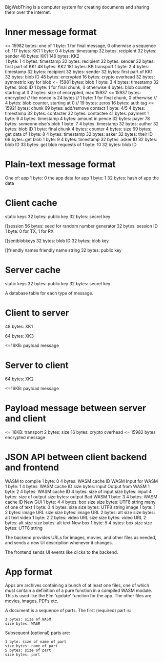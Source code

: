 BigWebThing is a computer system for creating documents and sharing them over the internet.

# Inner message format

<= 15982 bytes: one of
    1 byte: 1 for final message, 0 otherwise
    a sequence of:
        117 bytes: KK1
            1 byte: 0
            4 bytes: timestamp
            32 bytes: recipient
            32 bytes: sender
            48 bytes: KK1
        149 bytes: KK2    
            1 byte: 1
            4 bytes: timestamp
            32 bytes: recipient
            32 bytes: sender
            32 bytes: first part of KK1
            48 bytes: KK2
        181 bytes: KK transport
            1 byte: 2
            4 bytes: timestamp
            32 bytes: recipient
            32 bytes: sender
            32 bytes: first part of KK1
            32 bytes: blob ID
            48 bytes: encrypted
                16 bytes: crypto overhead
                32 bytes: symmetric key for blob
        <= 15981 bytes: blob
            1 byte: 3
            4 bytes: timestamp
            32 bytes: blob ID
            1 byte: 1 for final chunk, 0 otherwise
            4 bytes: blob counter, starting at 0
            2 bytes: size of encrypted, max 15937
            <= 15937 bytes: encrypted
                // the nonce is 24 bytes
                //      1 byte: 1 for final chunk, 0 otherwise
                //      4 bytes: blob counter, starting at 0
                //      19 bytes: zeros
                16 bytes: auth tag
                <= 15921 bytes: chunk
        69 bytes: add/remove contact
            1 byte: 4/5 
            4 bytes: timestamp
            32 bytes: contacter
            32 bytes: contactee
        41 bytes: payment
            1 byte: 6
            4 bytes: timestamp
            4 bytes: amount in pence
            32 bytes: payer
        78 bytes: someone else's blob
            1 byte: 7
            4 bytes: timestamp
            32 bytes: author
            32 bytes: blob ID
            1 byte: final chunk
            4 bytes: counter
            4 bytes: size
        69 bytes: get data of
            1 byte: 8
            4 bytes: timestamp
            32 bytes: asker
            32 bytes: their ID
        69 bytes: get blob
            1 byte: 9
            4 bytes: timestamp
	    32 bytes: asker ID
            32 bytes: blob ID
        33 bytes: get blob requests of
            1 byte: 10
            32 bytes: blob ID

# Plain-text message format

One of:
    app
        1 byte: 0
        the app
    data for app
        1 byte: 1
        32 bytes: hash of app
        the data

# Client cache

static keys
    32 bytes: public key
    32 bytes: secret key

[]session
    56 bytes: seed for random number generator
    32 bytes: session ID
    1 byte: 0 for TX, 1 for RX

[]sentblobkeys
    32 bytes: blob ID
    32 bytes: blob key

[]friendly names
    friendly name string
    32 bytes: public key

# Server cache

static keys
    32 bytes: public key
    32 bytes: secret key

A database table for each type of message.

# Client to server

48 bytes: XK1 

64 bytes: XK3

<=16KB: payload message

# Server to client

64 bytes: XK2

<=16KB: payload message

# Payload message between server and client

<= 16KB: transport
    2 bytes: size
    16 bytes: crypto overhead
    <= 15982 bytes
        encrypted message

# JSON API between client backend and frontend

WASM to compile
    1 byte: 0
    4 bytes: WASM cache ID
    WASM
Input for WASM
    1 byte: 1
    4 bytes: WASM cache ID
    size bytes: input
Output from WASM
    1 byte: 2
    4 bytes: WASM cache ID
    4 bytes: size of input
    size bytes: input
    4 bytes: size of output
    size bytes: output
Bad WASM
    1 byte: 3
    4 bytes: WASM cache ID
New GUI
    1 byte: 4
    4 bytes: box size
    size bytes: UTF8 string
    many of one of
        text
            1 byte: 0
            4 bytes: size
            size bytes: UTF8 string
        image
            1 byte: 1
            2 bytes: image URL size
            size bytes: image URL
            2 bytes: alt size
            size bytes: alt text
        video
            1 byte: 2
            2 bytes: video URL size
            size bytes: video URL
            2 bytes: alt size
            size bytes: alt text
New box
    1 byte: 5
    4 bytes: box size
    size bytes: UTF8 string


The backend provides URLs for images, movies, and other files as needed, and sends a new UI description whenever it changes.

The frontend sends UI events like clicks to the backend.

# App format

Apps are archives containing a bunch of at least one files, one of which must contain a definition of a pure function in a compiled WASM module. This is used like the Elm 'update' function for the app. The other files are movies, images, PDFs etc.

A document is a sequence of parts. The first (required) part is:

    3 bytes: size of WASM
    size bytes: WASM

Subsequent (optional) parts are:

    1 byte: size of name of part
    size bytes: name of part
    5 bytes: size of part
    size bytes: part
